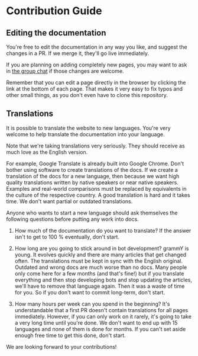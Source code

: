 # Contribution Guide

## Editing the documentation

You're free to edit the documentation in any way you like, and suggest the changes in a PR.
If we merge it, they'll go live immediately.

If you are planning on adding completely new pages, you may want to ask in [the group chat](https://t.me/grammyjs) if those changes are welcome.

Remember that you can edit a page directly in the browser by clicking the link at the bottom of each page.
That makes it very easy to fix typos and other small things, as you don't even have to clone this repository.

## Translations

It is possible to translate the website to new languages.
You're very welcome to help translate the documentation into your language.

Note that we're taking translations very seriously.
They should receive as much love as the English version.

For example, Google Translate is already built into Google Chrome.
Don't bother using software to create translations of the docs.
If we create a translation of the docs for a new language, then because we want high quality translations written by native speakers or near native speakers.
Examples and real-world comparisons must be replaced by equivalents in the culture of the respective country.
A good translation is hard and it takes time. We don't want partial or outdated translations.

Anyone who wants to start a new language should ask themselves the following questions before putting any work into docs.

1. How much of the documentation do you want to translate? If the answer isn't to get to 100 % eventually, don't start.

2. How long are you going to stick around in bot development? grammY is young. It evolves quickly and there are many articles that get changed often. The translations must be kept in sync with the English original. Outdated and wrong docs are much worse than no docs. Many people only come here for a few months (and that's fine!) but if you translate everything and then stop developing bots and stop updating the articles, we'll have to remove that language again. Then it was a waste of time for you. So if you don't want to commit long-term, don't start.

3. How many hours per week can you spend in the beginning? It's understandable that a first PR doesn't contain translations for all pages immediately. However, if you can only work on it rarely, it's going to take a very long time until you're done. We don't want to end up with 15 languages and none of them is done for months. If you can't set aside enough free time to get this done, don't start.

We are looking forward to your contributions!
